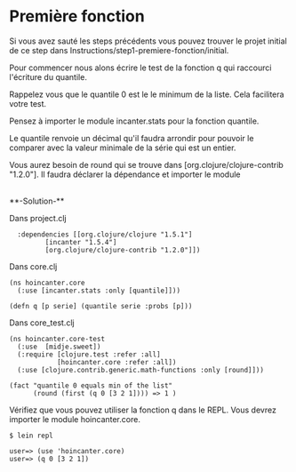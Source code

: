 # Première fonction

Si vous avez sauté les steps précédents vous pouvez trouver le projet initial de ce step dans Instructions/step1-premiere-fonction/initial.

Pour commencer nous alons écrire le test de la fonction q qui raccourci l'écriture du quantile. 

Rappelez vous que le quantile 0 est le le minimum de la liste. Cela facilitera votre test.

Pensez à importer le module incanter.stats pour la fonction quantile. 

Le quantile renvoie un décimal qu'il faudra arrondir pour pouvoir le comparer avec la valeur minimale de la série qui est un entier. 

Vous aurez besoin de round qui se trouve dans [org.clojure/clojure-contrib "1.2.0"]. Il faudra déclarer la dépendance et importer le module

<br>
**-Solution-**

Dans project.clj
<pre><code>  :dependencies [[org.clojure/clojure "1.5.1"]
		 [incanter "1.5.4"]
		 [org.clojure/clojure-contrib "1.2.0"]])
</code></pre>

Dans core.clj
<pre><code>(ns hoincanter.core
  (:use [incanter.stats :only [quantile]]))

(defn q [p serie] (quantile serie :probs [p])) 
</code></pre>

Dans core_test.clj
<pre><code>(ns hoincanter.core-test
  (:use  [midje.sweet])
  (:require [clojure.test :refer :all]
            [hoincanter.core :refer :all])
  (:use [clojure.contrib.generic.math-functions :only [round]]))

(fact "quantile 0 equals min of the list"
      (round (first (q 0 [3 2 1]))) => 1 )
</code></pre>



Vérifiez que vous pouvez utiliser la fonction q dans le REPL. Vous devrez importer le module hoincanter.core.

<pre><code>$ lein repl

user=> (use 'hoincanter.core)
user=> (q 0 [3 2 1])
</code></pre>